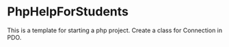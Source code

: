 # PhpHelpForStudents
This is a template for starting a php project.
Create a class for Connection in PDO.
